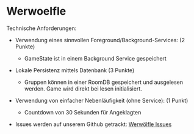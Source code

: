 # Werwoelfle
Technische Anforderungen:
- Verwendung eines sinnvollen Foreground/Background-Services: (2 Punkte)
  - GameState ist in einem Background Service gespeichert
- Lokale Persistenz mittels Datenbank (3 Punkte)
  - Gruppen können in einer RoomDB gespeichert und ausgelesen werden. Game wird direkt bei lesen initialisiert.
- Verwendung von einfacher Nebenläufigkeit (ohne Service): (1 Punkt)
  - Countdown von 30 Sekunden für Angeklagten

- Issues werden auf unserem Github getrackt: [Werwölfle Issues](https://github.com/ursstadelmann/Werwoelfle/issues)
